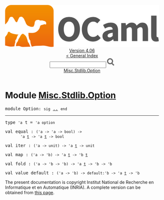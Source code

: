 <!-- ((! set title API !)) ((! set documentation !)) ((! set api !)) ((! set nobreadcrumb !)) -->
<div class="api"><header><nav class="toc brand"><a class="brand" href="https://ocaml.org/"><img src="colour-logo-gray.svg" class="svg" alt="OCaml"></a></nav><nav class="toc"><div class="toc_version"><a href="/docs" id="version-select">Version 4.06</a></div><a href="index.html">&lt; General Index</a><div class="api_search"><input type="text" name="apisearch" id="api_search" oninput="mySearch(false);" onkeypress="this.oninput();" onclick="this.oninput();" onpaste="this.oninput();">
<img src="search_icon.svg" alt="Search" class="svg" onclick="mySearch(false)"></div>
<div id="search_results"></div><div class="toc_title"><a href="#top">Misc.Stdlib.Option</a></div><ul></ul></nav></header>

<h1>Module <a href="type_Misc.Stdlib.Option.html">Misc.Stdlib.Option</a></h1>

<pre><span id="MODULEOption"><span class="keyword">module</span> Option</span>: <code class="code"><span class="keyword">sig</span></code> <a href="Misc.Stdlib.Option.html">..</a> <code class="code"><span class="keyword">end</span></code></pre><hr width="100%">

<pre><span id="TYPEt"><span class="keyword">type</span> <code class="type">'a</code> t</span> = <code class="type">'a option</code> </pre>


<pre><span id="VALequal"><span class="keyword">val</span> equal</span> : <code class="type">('a -&gt; 'a -&gt; bool) -&gt;<br>       'a <a href="Misc.Stdlib.Option.html#TYPEt">t</a> -&gt; 'a <a href="Misc.Stdlib.Option.html#TYPEt">t</a> -&gt; bool</code></pre>
<pre><span id="VALiter"><span class="keyword">val</span> iter</span> : <code class="type">('a -&gt; unit) -&gt; 'a <a href="Misc.Stdlib.Option.html#TYPEt">t</a> -&gt; unit</code></pre>
<pre><span id="VALmap"><span class="keyword">val</span> map</span> : <code class="type">('a -&gt; 'b) -&gt; 'a <a href="Misc.Stdlib.Option.html#TYPEt">t</a> -&gt; 'b <a href="Misc.Stdlib.Option.html#TYPEt">t</a></code></pre>
<pre><span id="VALfold"><span class="keyword">val</span> fold</span> : <code class="type">('a -&gt; 'b -&gt; 'b) -&gt; 'a <a href="Misc.Stdlib.Option.html#TYPEt">t</a> -&gt; 'b -&gt; 'b</code></pre>
<pre><span id="VALvalue_default"><span class="keyword">val</span> value_default</span> : <code class="type">('a -&gt; 'b) -&gt; default:'b -&gt; 'a <a href="Misc.Stdlib.Option.html#TYPEt">t</a> -&gt; 'b</code></pre><div class="copyright">The present documentation is copyright Institut National de Recherche en Informatique et en Automatique (INRIA). A complete version can be obtained from <a href="http://caml.inria.fr/pub/docs/manual-ocaml/">this page</a>.</div></div>